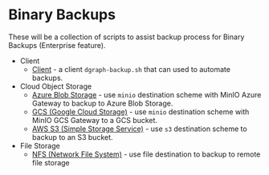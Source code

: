 # Binary Backups

These will be a collection of scripts to assist backup process for Binary Backups (Enterprise feature).

* Client
    * [Client](client/README.md) - a client `dgraph-backup.sh` that can used to automate backups.
* Cloud Object Storage
    * [Azure Blob Storage](azure/README.md) - use `minio` destination scheme with MinIO Azure Gateway to backup to Azure Blob Storage.
    * [GCS (Google Cloud Storage)](gcp/README.md) - use `minio` destination scheme with MinIO GCS Gateway to a GCS bucket.
    * [AWS S3 (Simple Storage Service)](s3/README.md) - use `s3` destination scheme to backup to an S3 bucket.
* File Storage
    * [NFS (Network File System)](nfs/README.md) - use file destination to backup to remote file storage
